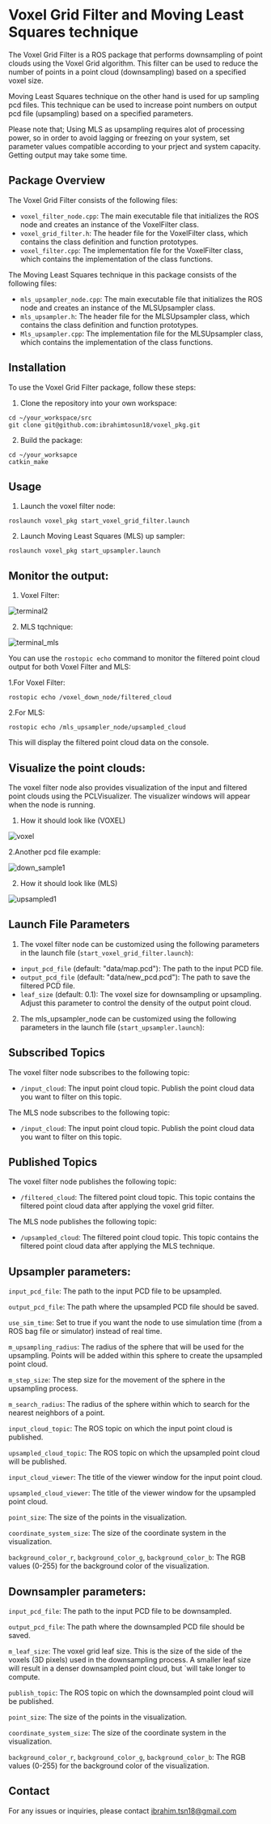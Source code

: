 # Voxel Grid Filter and Moving Least Squares technique

The Voxel Grid Filter is a ROS package that performs downsampling of point clouds using the Voxel Grid algorithm. This filter can be used to reduce the number of points in a point cloud (downsampling) based on a specified voxel size. 

Moving Least Squares technique on the other hand is used for up sampling pcd files. This technique can be used to increase point numbers on output pcd file (upsampling) based on a specified parameters. 

Please note that; Using MLS as upsampling requires alot of processing power, so in order to avoid lagging or freezing on your system, set parameter values compatible according to your prject and system capacity. Getting output may take some time.

## Package Overview

The Voxel Grid Filter consists of the following files:

- `voxel_filter_node.cpp`: The main executable file that initializes the ROS node and creates an instance of the VoxelFilter class.
- `voxel_grid_filter.h`: The header file for the VoxelFilter class, which contains the class definition and function prototypes.
- `voxel_filter.cpp`: The implementation file for the VoxelFilter class, which contains the implementation of the class functions.

The Moving Least Squares technique in this package consists of the following files:

- `mls_upsampler_node.cpp`: The main executable file that initializes the ROS node and creates an instance of the MLSUpsampler class.
- `mls_upsampler.h`: The header file for the MLSUpsampler class, which contains the class definition and function prototypes.
- `Mls_upsampler.cpp`: The implementation file for the MLSUpsampler class, which contains the implementation of the class functions.


## Installation

To use the Voxel Grid Filter package, follow these steps:

1. Clone the repository into your own workspace:
```
cd ~/your_workspace/src
git clone git@github.com:ibrahimtosun18/voxel_pkg.git
```

2. Build the package:
```
cd ~/your_worksapce
catkin_make
```
## Usage
1. Launch the voxel filter node:
```
roslaunch voxel_pkg start_voxel_grid_filter.launch
```

2. Launch Moving Least Squares (MLS) up sampler:
```
roslaunch voxel_pkg start_upsampler.launch
```



## Monitor the output:
1. Voxel Filter:

![terminal2](https://github.com/ibrahimtosun18/Voxel_Grid_Filter/assets/95874081/fae2ffcc-bb85-4158-ab02-f4f2eea5e193)


2. MLS tqchnique:

![terminal_mls](https://github.com/ibrahimtosun18/voxel_pkg/assets/95874081/9911890a-bcfb-4a8b-8272-c83447b41092)


You can use the `rostopic echo` command to monitor the filtered point cloud output for both Voxel Filter and MLS:

1.For Voxel Filter:
```
rostopic echo /voxel_down_node/filtered_cloud
```
2.For MLS:
```
rostopic echo /mls_upsampler_node/upsampled_cloud 
```
This will display the filtered point cloud data on the console.

## Visualize the point clouds:

The voxel filter node also provides visualization of the input and filtered point clouds using the PCLVisualizer. The visualizer windows will appear when the node is running.

1. How it should look like (VOXEL)

![voxel](https://github.com/ibrahimtosun18/Voxel_Grid_Filter/assets/95874081/a8f4df1b-1804-41a1-a6d5-837944c179ff)

2.Another pcd file example:

![down_sample1](https://github.com/ibrahimtosun18/voxel_pkg/assets/95874081/e8f6a8e4-a5ce-4458-a295-b1b4c672b9a7)



2. How it should look like (MLS)

![upsampled1](https://github.com/ibrahimtosun18/voxel_pkg/assets/95874081/11fcd2b6-9ecf-4e49-bdcf-0efe6425d03d)

## Launch File Parameters

1. The voxel filter node can be customized using the following parameters in the launch file (`start_voxel_grid_filter.launch`):

- `input_pcd_file` (default: "data/map.pcd"): The path to the input PCD file.
- `output_pcd_file` (default: "data/new_pcd.pcd"): The path to save the filtered PCD file.
- `leaf_size` (default: 0.1): The voxel size for downsampling or upsampling. Adjust this parameter to control the density of the output point cloud.

2. The mls_upsampler_node can be customized using the following parameters in the launch file (`start_upsampler.launch`):

## Subscribed Topics

The voxel filter node subscribes to the following topic:

- `/input_cloud`: The input point cloud topic. Publish the point cloud data you want to filter on this topic.

The MLS node subscribes to the following topic:

- `/input_cloud`: The input point cloud topic. Publish the point cloud data you want to filter on this topic.


## Published Topics

The voxel filter node publishes the following topic:

- `/filtered_cloud`: The filtered point cloud topic. This topic contains the filtered point cloud data after applying the voxel grid filter.

The MLS node publishes the following topic:
- `/upsampled_cloud`: The filtered point cloud topic. This topic contains the filtered point cloud data after applying the MLS technique.

## Upsampler parameters:
`input_pcd_file`: The path to the input PCD file to be upsampled.

`output_pcd_file`: The path where the upsampled PCD file should be saved.

`use_sim_time`: Set to true if you want the node to use simulation time (from a ROS bag file or simulator) instead of real time.

`m_upsampling_radius`: The radius of the sphere that will be used for the upsampling. Points will be added within this sphere to create the upsampled point cloud.

`m_step_size`: The step size for the movement of the sphere in the upsampling process.

`m_search_radius`: The radius of the sphere within which to search for the nearest neighbors of a point.

`input_cloud_topic`: The ROS topic on which the input point cloud is published.

`upsampled_cloud_topic`: The ROS topic on which the upsampled point cloud will be published.

`input_cloud_viewer`: The title of the viewer window for the input point cloud.

`upsampled_cloud_viewer`: The title of the viewer window for the upsampled point cloud.

`point_size`: The size of the points in the visualization.

`coordinate_system_size`: The size of the coordinate system in the visualization.

`background_color_r`, `background_color_g`, `background_color_b`: The RGB values (0-255) for the background color of the visualization.

## Downsampler parameters:

`input_pcd_file`: The path to the input PCD file to be downsampled.

`output_pcd_file`: The path where the downsampled PCD file should be saved.

`m_leaf_size`: The voxel grid leaf size. This is the size of the side of the voxels (3D pixels) used in the downsampling process. A smaller leaf size will result in a denser downsampled point cloud, but `will take longer to compute.

`publish_topic`: The ROS topic on which the downsampled point cloud will be published.

`point_size`: The size of the points in the visualization.

`coordinate_system_size`: The size of the coordinate system in the visualization.

`background_color_r`, `background_color_g`, `background_color_b`: The RGB values (0-255) for the background color of the visualization.

## Contact

For any issues or inquiries, please contact <ibrahim.tsn18@gmail.com>
